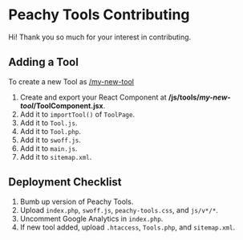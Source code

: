 Peachy Tools Contributing
===

Hi! Thank you so much for your interest in contributing.


## Adding a Tool

To create a new Tool as [/my-new-tool](https://peachytools.com/my-new-tool)
1. Create and export your React Component at **/js/tools/_my-new-tool_/ToolComponent.jsx**.
2. Add it to `importTool()` of `ToolPage`.
3. Add it to `Tool.js`.
4. Add it to `Tool.php`.
5. Add it to `swoff.js`.
6. Add it to `main.js`.
7. Add it to `sitemap.xml`.


## Deployment Checklist
1. Bumb up version of Peachy Tools.
2. Upload `index.php`, `swoff.js`, `peachy-tools.css`, and `js/v*/*`.
3. Uncomment Google Analytics in `index.php`.
4. If new tool added, upload `.htaccess`, `Tools.php`, and `sitemap.xml`.
